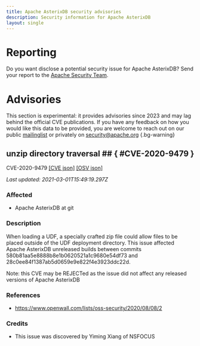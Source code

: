```yaml
---
title: Apache AsterixDB security advisories
description: Security information for Apache AsterixDB
layout: single
---
```


# Reporting

Do you want disclose a potential security issue for Apache AsterixDB? Send your report to the [Apache Security Team](mailto:security@apache.org).

# Advisories

This section is experimental: it provides advisories since 2023 and may lag behind the official CVE publications. If you have any feedback on how you would like this data to be provided, you are welcome to reach out on our public [mailinglist](/mailinglist) or privately on [security@apache.org](mailto:security@apache.org)
{.bg-warning}

## unzip directory traversal ## { #CVE-2020-9479 }

CVE-2020-9479 [\[CVE json\]](./CVE-2020-9479.cve.json) [\[OSV json\]](./CVE-2020-9479.osv.json)



_Last updated: 2021-03-01T15:49:19.297Z_

### Affected

* Apache AsterixDB at git


### Description

When loading a UDF, a specially crafted zip file could allow files to be placed outside of the UDF deployment directory. This issue affected Apache AsterixDB unreleased builds between commits 580b81aa5e8888b8e1b0620521a1c9680e54df73 and 28c0ee84f1387ab5d0659e9e822f4e3923ddc22d.

Note: this CVE may be REJECTed as the issue did not affect any released versions of Apache AsterixDB

### References
* https://www.openwall.com/lists/oss-security/2020/08/08/2


### Credits
* This issue was discovered by Yiming Xiang of NSFOCUS

